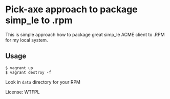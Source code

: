 Pick-axe approach to package simp_le to .rpm
============================================

This is simple approach how to package great simp_le ACME client 
to .RPM for my local system.


## Usage

    $ vagrant up
    $ vagrant destroy -f

Look in `data` directory for your RPM

License: WTFPL
